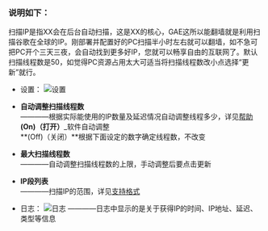 ### 说明如下：
扫描IP是指XX会在后台自动扫描，这是XX的核心，GAE这所以能翻墙就是利用扫描谷歌在全球的IP。刚部署并配置好的PC扫描半小时左右就可以翻墙，如不急可把PC开个三天三夜，会自动找到更多好IP，您就可以畅享自由的互联网了。默认扫描线程数是50，如觉得PC资源占用太大可适当将扫描线程数改小点选择“更新”就行。
* 设置：
![设置](https://cloud.githubusercontent.com/assets/17795455/14109189/764d700a-f5f3-11e5-938c-1258fe23c4df.jpg)
* **自动调整扫描线程数**<br>
————根据实际能使用的IP数量及延迟情况自动调整线程多少，详见[帮助](https://github.com/XX-net/XX-Net/wiki/GoAgent-Auto-adjust-scan-ip-thread-num)<br>**(On)（打开）**_软件自动调整<br>**(Off)（关闭）**根据下面设定的数字确定线程数，不改变

* **最大扫描线程数**<br>
————自动调整扫描线程数的上限，手动调整后要点击更新

* **IP段列表**<br>
————扫描IP的范围，详见[支持格式](https://github.com/XX-net/XX-Net/wiki/GoAgent-Scan-Ip-Range-Format)

* 日志：
![日志](https://cloud.githubusercontent.com/assets/17795455/14109190/7654ec36-f5f3-11e5-9a00-519fc0d00a2f.jpg)
————日志中显示的是关于获得IP的时间、IP地址、延迟、类型等信息